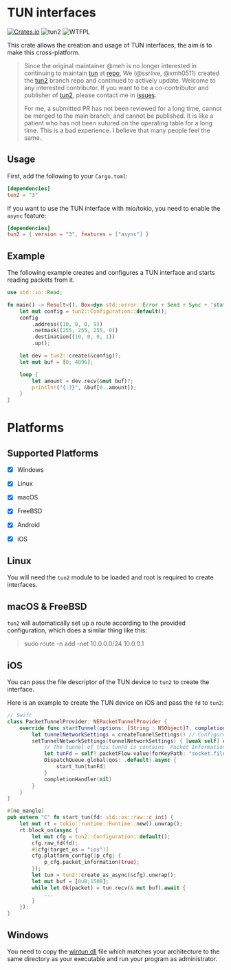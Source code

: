 TUN interfaces 
==============
[![Crates.io](https://img.shields.io/crates/v/tun2.svg)](https://crates.io/crates/tun2)
![tun2](https://docs.rs/tun2/badge.svg)
![WTFPL](http://img.shields.io/badge/license-WTFPL-blue.svg)

This crate allows the creation and usage of TUN interfaces, the aim is to make this cross-platform.

> Since the original maintainer @meh is no longer interested in continuing to maintain
> [tun](https://crates.io/crates/tun) at [repo](https://github.com/meh/rust-tun),
> We (@ssrlive, @xmh0511) created the [tun2](https://github.com/ssrlive/rust-tun) branch repo and
> continued to actively update. Welcome to any interested contributor.
> If you want to be a co-contributor and publisher of [tun2](https://crates.io/crates/tun2),
> please contact me in [issues](https://github.com/ssrlive/rust-tun/issues).
>
> For me, a submitted PR has not been reviewed for a long time,
> cannot be merged to the main branch, and cannot be published.
> It is like a patient who has not been sutured on the operating table for a long time.
> This is a bad experience.
> I believe that many people feel the same.

Usage
-----
First, add the following to your `Cargo.toml`:

```toml
[dependencies]
tun2 = "3"
```

If you want to use the TUN interface with mio/tokio, you need to enable the `async` feature:

```toml
[dependencies]
tun2 = { version = "3", features = ["async"] }
```

Example
-------
The following example creates and configures a TUN interface and starts reading
packets from it.

```rust
use std::io::Read;

fn main() -> Result<(), Box<dyn std::error::Error + Send + Sync + 'static>> {
    let mut config = tun2::Configuration::default();
    config
        .address((10, 0, 0, 9))
        .netmask((255, 255, 255, 0))
        .destination((10, 0, 0, 1))
        .up();

    let dev = tun2::create(&config)?;
    let mut buf = [0; 4096];

    loop {
        let amount = dev.recv(&mut buf)?;
        println!("{:?}", &buf[0..amount]);
    }
}
```

Platforms
=========
## Supported Platforms

- [x] Windows
- [x] Linux
- [x] macOS
- [x] FreeBSD
- [x] Android
- [x] iOS


Linux
-----
You will need the `tun2` module to be loaded and root is required to create
interfaces.

macOS & FreeBSD
-----
`tun2` will automatically set up a route according to the provided configuration, which does a similar thing like this:
> sudo route -n add -net 10.0.0.0/24 10.0.0.1


iOS
----
You can pass the file descriptor of the TUN device to `tun2` to create the interface.

Here is an example to create the TUN device on iOS and pass the `fd` to `tun2`:
```swift
// Swift
class PacketTunnelProvider: NEPacketTunnelProvider {
    override func startTunnel(options: [String : NSObject]?, completionHandler: @escaping (Error?) -> Void) {
        let tunnelNetworkSettings = createTunnelSettings() // Configure TUN address, DNS, mtu, routing...
        setTunnelNetworkSettings(tunnelNetworkSettings) { [weak self] error in
            // The tunnel of this tunFd is contains `Packet Information` prifix.
            let tunFd = self?.packetFlow.value(forKeyPath: "socket.fileDescriptor") as! Int32
            DispatchQueue.global(qos: .default).async {
                start_tun(tunFd)
            }
            completionHandler(nil)
        }
    }
}
```

```rust
#[no_mangle]
pub extern "C" fn start_tun(fd: std::os::raw::c_int) {
    let mut rt = tokio::runtime::Runtime::new().unwrap();
    rt.block_on(async {
        let mut cfg = tun2::Configuration::default();
        cfg.raw_fd(fd);
        #[cfg(target_os = "ios")]
        cfg.platform_config(|p_cfg| {
            p_cfg.packet_information(true);
        });
        let tun = tun2::create_as_async(&cfg).unwrap();
        let mut buf = [0u8;1500];
        while let Ok(packet) = tun.recv(& mut buf).await {
            ...
        }
    });
}
```

Windows
-----
You need to copy the [wintun.dll](https://wintun.net/) file which matches your architecture to 
the same directory as your executable and run your program as administrator.
